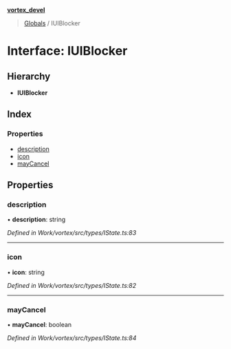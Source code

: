 **[vortex_devel](../README.md)**

> [Globals](../globals.md) / IUIBlocker

# Interface: IUIBlocker

## Hierarchy

* **IUIBlocker**

## Index

### Properties

* [description](iuiblocker.md#description)
* [icon](iuiblocker.md#icon)
* [mayCancel](iuiblocker.md#maycancel)

## Properties

### description

•  **description**: string

*Defined in Work/vortex/src/types/IState.ts:83*

___

### icon

•  **icon**: string

*Defined in Work/vortex/src/types/IState.ts:82*

___

### mayCancel

•  **mayCancel**: boolean

*Defined in Work/vortex/src/types/IState.ts:84*
